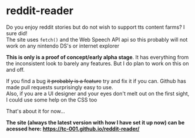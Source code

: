 # reddit-reader
Do you enjoy reddit stories but do not wish to support tts content farms? I sure did!     
The site uses `fetch()` and the Web Speech API api so this probably will not work on any nintendo DS's or internet explorer

**This is only is a proof of concept/early alpha stage**. It has everything from the inconsistent look to barely any features. But I do plan to work on this on and off.

If you find a bug ~~it probably is a feature~~ try and fix it if you can. Github has made pull requests surprisingly easy to use.     
Also, if you are a UI designer and your eyes don't melt out on the first sight, I could use some help on the CSS too


That's about it for now...

**The site (always the latest version with how I have set it  up now) can be acessed here: https://tc-001.github.io/reddit-reader/**
